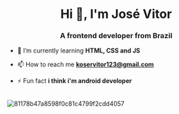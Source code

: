 <h1 align="center">Hi 👋, I'm José Vitor</h1>
<h3 align="center">A frontend developer from Brazil</h3>

- 🌱 I’m currently learning **HTML, CSS and JS**

- 📫 How to reach me **koservitor123@gmail.com**

- ⚡ Fun fact **i think i'm android developer**

##


![81178b47a8598f0c81c4799f2cdd4057](https://github.com/josevitor555/josevitor555/assets/127617992/27620c1c-804b-4ab8-902b-7fb88ba90f6b)
